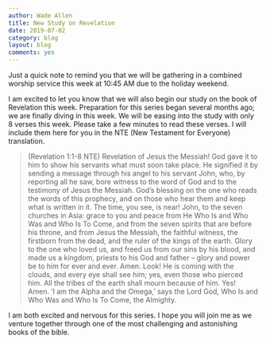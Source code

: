 ```yaml
---
author: Wade Allen
title: New Study on Revelation
date: 2019-07-02
category: blog
layout: blog
comments: yes
---
```


Just a quick note to remind you that we will be gathering in a combined worship service this week at 10:45 AM due to the holiday weekend.

I am excited to let you know that we will also begin our study on the book of Revelation this week. Preparation for this series began several months ago; we are finally diving in this week. We will be easing into the study with only 8 verses this week. Please take a few minutes to read these verses. I will include them here for you in the NTE (New Testament for Everyone) translation.

>(Revelation 1:1-8 NTE) Revelation of Jesus the Messiah! God gave it to him to show his servants what must soon take place. He signified it by sending a message through his angel to his servant John,  who, by reporting all he saw, bore witness to the word of God and to the testimony of Jesus the Messiah.  God’s blessing on the one who reads the words of this prophecy, and on those who hear them and keep what is written in it. The time, you see, is near! John, to the seven churches in Asia: grace to you and peace from He Who Is and Who Was and Who Is To Come, and from the seven spirits that are before his throne,  and from Jesus the Messiah, the faithful witness, the firstborn from the dead, and the ruler of the kings of the earth. Glory to the one who loved us, and freed us from our sins by his blood,  and made us a kingdom, priests to his God and father – glory and power be to him for ever and ever. Amen. Look! He is coming with the clouds, and every eye shall see him; yes, even those who pierced him. All the tribes of the earth shall mourn because of him. Yes! Amen. ‘I am the Alpha and the Omega,’ says the Lord God, Who Is and Who Was and Who Is To Come, the Almighty.

I am both excited and nervous for this series. I hope you will join me as we venture together through one of the most challenging and astonishing books of the bible.


